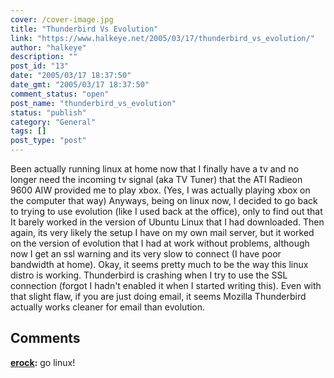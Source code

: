 ```yaml
---
cover: /cover-image.jpg
title: "Thunderbird Vs Evolution"
link: "https://www.halkeye.net/2005/03/17/thunderbird_vs_evolution/"
author: "halkeye"
description: ""
post_id: "13"
date: "2005/03/17 18:37:50"
date_gmt: "2005/03/17 18:37:50"
comment_status: "open"
post_name: "thunderbird_vs_evolution"
status: "publish"
category: "General"
tags: []
post_type: "post"
---
```


Been actually running linux at home now that I finally have a tv and no longer need the incoming tv signal (aka TV Tuner) that the ATI Radieon 9600 AIW provided me to play xbox. (Yes, I was actually playing xbox on the computer that way) Anyways, being on linux now, I decided to go back to trying to use evolution (like I used back at the office), only to find out that It barely worked in the version of Ubuntu Linux that I had downloaded. Then again, its very likely the setup I have on my own mail server, but it worked on the version of evolution that I had at work without problems, although now I get an ssl warning and its very slow to connect (I have poor bandwidth at home). Okay, it seems pretty much to be the way this linux distro is working. Thunderbird is crashing when I try to use the SSL connection (forgot I hadn't enabled it when I started writing this). Even with that slight flaw, if you are just doing email, it seems Mozilla Thunderbird actually works cleaner for email than evolution.

## Comments

**[erock](#41 "2005-09-27 20:07:05"):** go linux!

